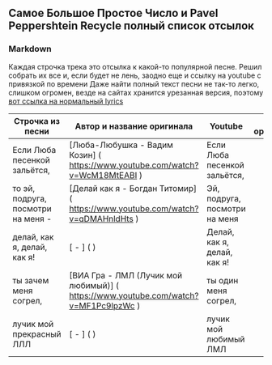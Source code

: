 ## Самое Большое Простое Число и Pavel Peppershtein Recycle полный список отсылок

### Markdown

Каждая строчка трека это отсылка к какой-то популярной песне. 
Решил собрать их все и, если будет не лень, заодно еще и ссылку на youtube с привязкой по времени
Даже найти полный текст песни не так-то легко, слишком огромен, везде на сайтах хранится урезанная версия, поэтому 
[вот ссылка на нормальный lyrics](https://woody-alex.livejournal.com/2867425.html)

Строчка из песни | Автор и название оригинала | Youtube | текст оригинала
------------ | ------------- | ------------- | -------------
Если Люба песенкой зальётся, | [Люба-Любушка - Вадим Козин] ( https://www.youtube.com/watch?v=WcM18MtEABI ) | Если Люба песенкой зальётся,
то эй, подруга, посмотри на меня - | [Делай как я - Богдан Титомир] ( https://www.youtube.com/watch?v=qDMAHnldHts ) | Эй, подруга, посмотри на меня
делай, как я, делай, как я! | [ - ] (  ) | Делай, как я, делай, как я!
ты зачем меня согрел, | [ВИА Гра - ЛМЛ (Лучик мой любимый)] ( https://www.youtube.com/watch?v=MF1Pc9lpzWc ) | ты один меня согрел,
лучик мой прекрасный ЛЛЛ | [ - ] (  ) | лучик мой любимый ЛМЛ

